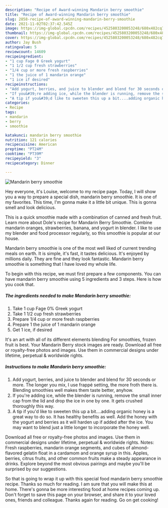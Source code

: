 ```yaml
---
description: "Recipe of Award-winning Mandarin berry smoothie"
title: "Recipe of Award-winning Mandarin berry smoothie"
slug: 2858-recipe-of-award-winning-mandarin-berry-smoothie
date: 2021-11-02T02:37:42.545Z
image: https://img-global.cpcdn.com/recipes/4525803200053248/680x482cq70/mandarin-berry-smoothie-recipe-main-photo.jpg
thumbnail: https://img-global.cpcdn.com/recipes/4525803200053248/680x482cq70/mandarin-berry-smoothie-recipe-main-photo.jpg
cover: https://img-global.cpcdn.com/recipes/4525803200053248/680x482cq70/mandarin-berry-smoothie-recipe-main-photo.jpg
author: Jay Bush
ratingvalue: 5
reviewcount: 14609
recipeingredient:
- "1 cup Fage 0 Greek yogurt"
- "1 1/2 cup fresh strawberries"
- "1/4 cup or more fresh raspberries"
- "1 the juice of 1 mandarin orange"
- "1 ice if desired"
recipeinstructions:
- "Add yogurt, berries, and juice to blender and blend for 30 seconds or more. The longer you mix, I use frappé setting, the more froth there is. Blending smoothies well makes them taste better, anyhow."
- "If you&#39;re adding ice, while the blender is running, remove the small inner cap from the lid and drop the ice in one by one. It gets crushed thoroughly this way."
- "A tip if you&#39;d like to sweeten this up a bit....adding organic honey is a great way to do so. It has healthy benefits as well. Add the honey with the yogurt and berries as it will harden up if added after the ice. You may want to blend just a little longer to incorporate the honey well."
categories:
- Recipe
tags:
- mandarin
- berry
- smoothie

katakunci: mandarin berry smoothie 
nutrition: 121 calories
recipecuisine: American
preptime: "PT24M"
cooktime: "PT39M"
recipeyield: "3"
recipecategory: Dinner

---
```



![Mandarin berry smoothie](https://img-global.cpcdn.com/recipes/4525803200053248/680x482cq70/mandarin-berry-smoothie-recipe-main-photo.jpg)

Hey everyone, it's Louise, welcome to my recipe page. Today, I will show you a way to prepare a special dish, mandarin berry smoothie. It is one of my favorites. This time, I'm gonna make it a little bit unique. This is gonna smell and look delicious.

This is a quick smoothie made with a combination of canned and fresh fruit. Learn more about Dole&#39;s recipe for Mandarin Berry Smoothie. Combine mandarin oranges, strawberries, banana, and yogurt in blender. I like to use my blender and food processor regularly, so this smoothie is popular at our house.

Mandarin berry smoothie is one of the most well liked of current trending meals on earth. It is simple, it's fast, it tastes delicious. It's enjoyed by millions daily. They are fine and they look fantastic. Mandarin berry smoothie is something that I have loved my whole life.


To begin with this recipe, we must first prepare a few components. You can have mandarin berry smoothie using 5 ingredients and 3 steps. Here is how you cook that.

<!--inarticleads1-->

##### The ingredients needed to make Mandarin berry smoothie:

1. Take 1 cup Fage 0% Greek yogurt
1. Take 1 1/2 cup fresh strawberries
1. Prepare 1/4 cup or more fresh raspberries
1. Prepare 1 the juice of 1 mandarin orange
1. Get 1 ice, if desired


It&#39;s an art with all of its different elements blending For smoothies, frozen fruit is best. Your Mandarin Berry stock images are ready. Download all free or royalty-free photos and images. Use them in commercial designs under lifetime, perpetual &amp; worldwide rights. 

<!--inarticleads2-->

##### Instructions to make Mandarin berry smoothie:

1. Add yogurt, berries, and juice to blender and blend for 30 seconds or more. The longer you mix, I use frappé setting, the more froth there is. Blending smoothies well makes them taste better, anyhow.
1. If you&#39;re adding ice, while the blender is running, remove the small inner cap from the lid and drop the ice in one by one. It gets crushed thoroughly this way.
1. A tip if you&#39;d like to sweeten this up a bit....adding organic honey is a great way to do so. It has healthy benefits as well. Add the honey with the yogurt and berries as it will harden up if added after the ice. You may want to blend just a little longer to incorporate the honey well.


Download all free or royalty-free photos and images. Use them in commercial designs under lifetime, perpetual &amp; worldwide rights. Notes: Fresh raspberries, mandarin orange segments, and cubes of almond-flavored gelatin float in a cardamom and orange syrup in this. Apples, berries, citrus fruits, and other common fruits make a steady appearance in drinks. Explore beyond the most obvious pairings and maybe you&#39;ll be surprised by our suggestions. 

So that is going to wrap it up with this special food mandarin berry smoothie recipe. Thanks so much for reading. I am sure that you will make this at home. There's gonna be more interesting food at home recipes coming up. Don't forget to save this page on your browser, and share it to your loved ones, friends and colleague. Thanks again for reading. Go on get cooking!
